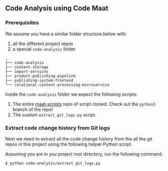 ## Code Analysis using Code Maat

### Prerequisites
We assume you have a similar folder structure below with:
1. all the different project repos
2. a special `code-analysis` folder

```
.
├── code-analysis
├── content-storage
├── import-services
├── product-publishing-pipeline
├── publishing-system-frontend
└── relational-content-processing-microservice

```

Inside the `code-analysis` folder we expect the following scripts:
1. The entire [maat-scripts](https://github.com/adamtornhill/maat-scripts/tree/python3) repo of script cloned.
Check out the `python3` branch of the repo!
2. The custom `extract_git_logs.py` script.

### Extract code change history from Git logs
Next we need to extract all the code change history from the all the git repos in this project using the following helper Python script.

Assuming you are in you project root directory, run the following command:
```sh
$ python code-analysis/extract_git_logs.py
```
